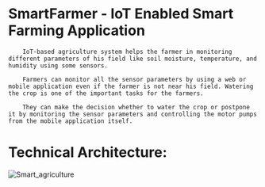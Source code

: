 # SmartFarmer - IoT Enabled Smart Farming Application

        IoT-based agriculture system helps the farmer in monitoring different parameters of his field like soil moisture, temperature, and humidity using some sensors.
    
        Farmers can monitor all the sensor parameters by using a web or mobile application even if the farmer is not near his field. Watering the crop is one of the important tasks for the farmers.
    
        They can make the decision whether to water the crop or postpone it by monitoring the sensor parameters and controlling the motor pumps from the mobile application itself.

# Technical Architecture: 

![Smart_agriculture](/home/nothing/Desktop/Smart_agriculture.png)